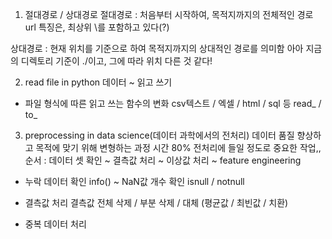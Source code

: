1. 절대경로 / 상대경로
절대경로 : 처음부터 시작하여, 목적지까지의 전체적인 경로 url
특징은, 최상위 \를 포함하고 있다(?)

상대경로 : 현재 위치를 기준으로 하여 목적지까지의 상대적인 경로를 의미함
아아 지금의 디렉토리 기준이 ./이고, 그에 따라 위치 다른 것 같다!


2. read file in python
데이터 ~ 읽고 쓰기
- 파일 형식에 따른 읽고 쓰는 함수의 변화
csv텍스트 / 엑셀 / html / sql 등
read_ / to_



3. preprocessing in data science(데이터 과학에서의 전처리)
데이터 품질 향상하고 목적에 맞기 위해 변형하는 과정
시간 80% 전처리에 들일 정도로 중요한 작업,,
순서 : 데이터 셋 확인 ~ 결측값 처리 ~ 이상값 처리 ~ feature engineering
- 누락 데이터 확인
info() ~ NaN값 개수 확인
isnull / notnull

- 결측값 처리
결측값 전체 삭제 / 부분 삭제 / 대체 (평균값 / 최빈값 / 치환)

- 중복 데이터 처리 

